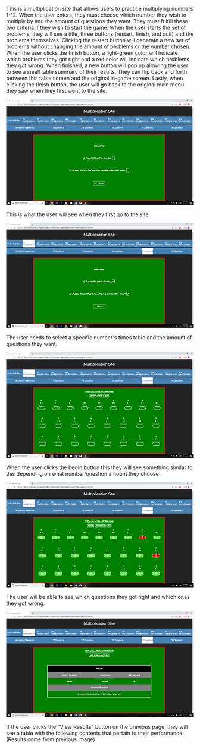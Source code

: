 <p>This is a multiplication site that allows users to practice multiplying numbers 1-12. When the user enters, they must choose which number they wish to multiply by and the amount of questions they want. They must fulfill these two criteria if they wish to start the game. When the user starts the set of problems, they will see a title, three buttons (restart, finish, and quit) and the problems themselves. Clicking the restart button will generate a new set of problems without changing the amount of problems or the number chosen. When the user clicks the finish button, a light-green color will indicate which problems they got right and a red color will indicate which problems they got wrong. When finished, a new button will pop up allowing the user to see a small table summary of their results. They can flip back and forth between this table screen and the original in-game screen. Lastly, when clicking the finish button, the user will go back to the original main menu they saw when they first went to the site.</p>

![1a](images/screenOne.png)

<p>This is what the user will see when they first go to the site.</p>

![1a](images/screenTwo.png)

<p>The user needs to select a specific number's times table and the amount of questions they want.</p>

![1a](images/screenThree.png)

<p>When the user clicks the begin button this they will see something similar to this depending on what number/question amount they choose</p>

![1a](images/screenFour.png)

<p>The user will be able to see which questions they got right and which ones they got wrong.</p>

![1a](images/screenFive.png)

<p>If the user clicks the "View Results" button on the previous page, they will see a table with the following contents that pertain to their performance. (Results come from previous image)</p>
